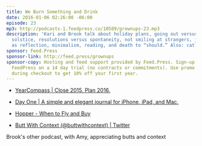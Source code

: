 ```yaml
---
title: We Burn Something and Drink
date: 2016-01-06 02:26:00 -06:00
episode: 23
mp3: http://podcasts-1.feedpress.co/10589/grownups-23.mp3
description: 'Kari and Brook talk about holiday plans, going out versus staying in,
  solstice, resolutions versus spontaneity, not smiling at strangers, journalling
  as reflection, minimalism, reading, and death to “should.” Also: cat noises.'
sponsor: Feed.Press
sponsor-link: http://feed.press/grownups
sponsor-copy: Hosting and feed support provided by Feed.Press. Sign-up today and try
  FeedPress on a 14 day trial (no contracts or commitments). Use promo code grownups
  during checkout to get 10% off your first year.
---
```


* [YearCompass | Close 2015. Plan 2016.][1]

* [Day One | A simple and elegant journal for iPhone, iPad, and Mac.][2]

* [Hopper - When to Fly and Buy][3]

* [Butt With Context (@buttwithcontext) | Twitter][4]

Brook's other podcast, with Amy, appreciating butts and context

[1]: http://www.yearcompass.com/
[2]: http://dayoneapp.com/
[3]: https://www.hopper.com/
[4]: https://twitter.com/buttwithcontext

  